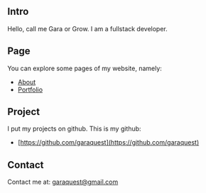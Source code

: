 
## Intro

Hello, call me Gara or Grow. I am a fullstack developer. 

## Page

You can explore some pages of my website, namely:
* [About](https://garaquest.github.io/about)
* [Portfolio](https://garaquest.github.io/portfolio)

## Project

I put my projects on github. This is my github:
 * [https://github.com/garaquest](https://github.com/garaquest)

## Contact

Contact me at: garaquest@gmail.com
